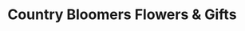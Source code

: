 ---
title: "Country Bloomers Flowers & Gifts"
url: /clarendon/country-bloomers-flowers-und-gifts/
shop: Andenken
---